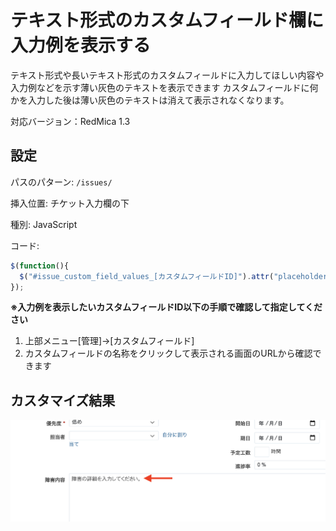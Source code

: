 # テキスト形式のカスタムフィールド欄に入力例を表示する

テキスト形式や長いテキスト形式のカスタムフィールドに入力してほしい内容や入力例などを示す薄い灰色のテキストを表示できます
カスタムフィールドに何かを入力した後は薄い灰色のテキストは消えて表示されなくなります。

対応バージョン：RedMica 1.3

## 設定

パスのパターン: `/issues/`

挿入位置: チケット入力欄の下

種別: JavaScript

コード:

``` javascript
$(function(){
  $("#issue_custom_field_values_[カスタムフィールドID]").attr("placeholder", "表示したい内容");
});
```

**※入力例を表示したいカスタムフィールドID以下の手順で確認して指定してください**

1. 上部メニュー[管理]→[カスタムフィールド]
2. カスタムフィールドの名称をクリックして表示される画面のURLから確認できます

## カスタマイズ結果

![](new-issue.png)